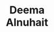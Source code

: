---
layout: page
title: Deema<br>Alnuhait
description: CS
img: assets/img/students/deema.jpeg
importance: 2
redirect: https://deema-a.github.io
category: "PhD students"
---